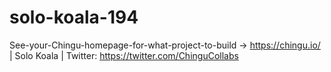 # solo-koala-194
See-your-Chingu-homepage-for-what-project-to-build -> https://chingu.io/ | Solo Koala | Twitter: https://twitter.com/ChinguCollabs
